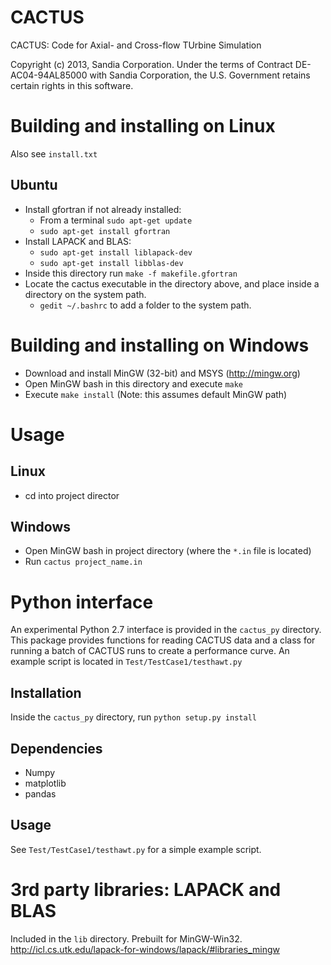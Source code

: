 CACTUS
======
CACTUS: Code for Axial- and Cross-flow TUrbine Simulation

Copyright (c) 2013, Sandia Corporation.  Under the terms of Contract
DE-AC04-94AL85000 with Sandia Corporation, the U.S. Government retains
certain rights in this software. 


Building and installing on Linux
================================
Also see `install.txt`

Ubuntu
------
  * Install gfortran if not already installed: 
    * From a terminal `sudo apt-get update`
    * `sudo apt-get install gfortran`
  * Install LAPACK and BLAS:
	* `sudo apt-get install liblapack-dev`
	* `sudo apt-get install libblas-dev`
  * Inside this directory run `make -f makefile.gfortran`
  * Locate the cactus executable in the directory above, and place inside a directory on the
    system path.
    * `gedit ~/.bashrc` to add a folder to the system path.


Building and installing on Windows
==================================
  * Download and install MinGW (32-bit) and MSYS (http://mingw.org)
  * Open MinGW bash in this directory and execute `make`
  * Execute `make install` (Note: this assumes default MinGW path)


Usage
=====
Linux
-----
  * cd into project director

Windows
-------
  * Open MinGW bash in project directory (where the `*.in` file is located)
  * Run `cactus project_name.in`
  
  
Python interface
================
An experimental Python 2.7 interface is provided in the `cactus_py` directory. 
This package provides functions for reading CACTUS data and a class for running a batch 
of CACTUS runs to create a performance curve. An example script is located in
`Test/TestCase1/testhawt.py`

Installation
------------
Inside the `cactus_py` directory, run `python setup.py install`

Dependencies
------------
  * Numpy
  * matplotlib
  * pandas
  
Usage
-----
See `Test/TestCase1/testhawt.py` for a simple example script.


3rd party libraries: LAPACK and BLAS
====================================
Included in the `lib` directory. Prebuilt for MinGW-Win32.
http://icl.cs.utk.edu/lapack-for-windows/lapack/#libraries_mingw